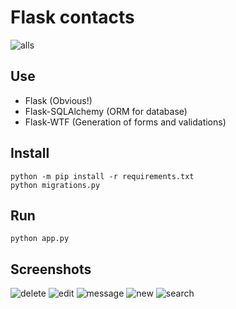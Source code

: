 # Flask contacts
![alls](screenshots/alls.jpg)

## Use
* Flask (Obvious!)
* Flask-SQLAlchemy (ORM for database)
* Flask-WTF (Generation of forms and validations)

## Install
```
python -m pip install -r requirements.txt
python migrations.py
```
## Run
```
python app.py
```

## Screenshots
![delete](screenshots/delete.jpg)
![edit](screenshots/edit.jpg)
![message](screenshots/message.jpg)
![new](screenshots/new.jpg)
![search](screenshots/search.jpg)
